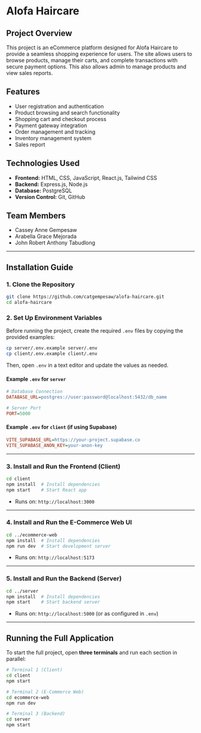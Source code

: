 # Alofa Haircare

## Project Overview

This project is an eCommerce platform designed for Alofa Haircare to provide a seamless shopping experience for users. The site allows users to browse products, manage their carts, and complete transactions with secure payment options. This also allows admin to manage products and view sales reports.

## Features

- User registration and authentication
- Product browsing and search functionality
- Shopping cart and checkout process
- Payment gateway integration
- Order management and tracking
- Inventory management system
- Sales report

## Technologies Used

- **Frontend:** HTML, CSS, JavaScript, React.js, Tailwind CSS
- **Backend:** Express.js, Node.js
- **Database:** PostgreSQL
- **Version Control:** Git, GitHub

## Team Members

- Cassey Anne Gempesaw
- Arabella Grace Mejorada
- John Robert Anthony Tabudlong

---

## Installation Guide

### **1. Clone the Repository**
```sh
git clone https://github.com/catgempesaw/alofa-haircare.git
cd alofa-haircare
```

### **2. Set Up Environment Variables**
Before running the project, create the required `.env` files by copying the provided examples:

```sh
cp server/.env.example server/.env
cp client/.env.example client/.env
```
Then, open `.env` in a text editor and update the values as needed.

#### **Example `.env` for `server`**
```ini
# Database Connection
DATABASE_URL=postgres://user:password@localhost:5432/db_name

# Server Port
PORT=5000
```

#### **Example `.env` for `client` (if using Supabase)**
```ini
VITE_SUPABASE_URL=https://your-project.supabase.co
VITE_SUPABASE_ANON_KEY=your-anon-key
```

---

### **3. Install and Run the Frontend (Client)**
```sh
cd client
npm install  # Install dependencies
npm start    # Start React app
```
- Runs on: `http://localhost:3000`

---

### **4. Install and Run the E-Commerce Web UI**
```sh
cd ../ecommerce-web
npm install  # Install dependencies
npm run dev  # Start development server
```
- Runs on: `http://localhost:5173`

---

### **5. Install and Run the Backend (Server)**
```sh
cd ../server
npm install  # Install dependencies
npm start    # Start backend server
```
- Runs on: `http://localhost:5000` (or as configured in `.env`)

---

## Running the Full Application
To start the full project, open **three terminals** and run each section in parallel:

```sh
# Terminal 1 (Client)
cd client
npm start

# Terminal 2 (E-Commerce Web)
cd ecommerce-web
npm run dev

# Terminal 3 (Backend)
cd server
npm start
```

